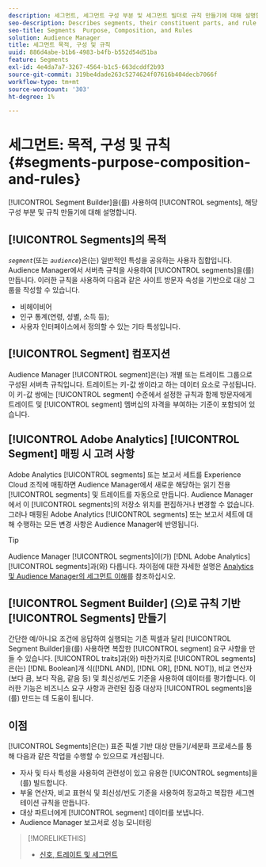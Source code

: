 ```yaml
---
description: 세그먼트, 세그먼트 구성 부분 및 세그먼트 빌더로 규칙 만들기에 대해 설명합니다.
seo-description: Describes segments, their constituent parts, and rule creation with Segment Builder.
seo-title: Segments  Purpose, Composition, and Rules
solution: Audience Manager
title: 세그먼트 목적, 구성 및 규칙
uuid: 886d4abe-b1b6-4983-b4fb-b552d54d51ba
feature: Segments
exl-id: 4e4da7a7-3267-4564-b1c5-663dcddf2b93
source-git-commit: 319be4dade263c5274624f07616b404decb7066f
workflow-type: tm+mt
source-wordcount: '303'
ht-degree: 1%

---
```


# 세그먼트: 목적, 구성 및 규칙 {#segments-purpose-composition-and-rules}

[!UICONTROL Segment Builder]을(를) 사용하여 [!UICONTROL segments], 해당 구성 부분 및 규칙 만들기에 대해 설명합니다.

## [!UICONTROL Segments]의 목적

*`segment`*(또는 *`audience`*)은(는) 일반적인 특성을 공유하는 사용자 집합입니다. Audience Manager에서 서버측 규칙을 사용하여 [!UICONTROL segments]을(를) 만듭니다. 이러한 규칙을 사용하여 다음과 같은 사이트 방문자 속성을 기반으로 대상 그룹을 작성할 수 있습니다.

* 비헤이비어
* 인구 통계(연령, 성별, 소득 등);
* 사용자 인터페이스에서 정의할 수 있는 기타 특성입니다.

## [!UICONTROL Segment] 컴포지션

Audience Manager [!UICONTROL segment]은(는) 개별 또는 트레이트 그룹으로 구성된 서버측 규칙입니다. 트레이트는 키-값 쌍이라고 하는 데이터 요소로 구성됩니다. 이 키-값 쌍에는 [!UICONTROL segment] 수준에서 설정한 규칙과 함께 방문자에게 트레이트 및 [!UICONTROL segment] 멤버십의 자격을 부여하는 기준이 포함되어 있습니다.

## [!UICONTROL Adobe Analytics] [!UICONTROL Segment] 매핑 시 고려 사항

Adobe Analytics [!UICONTROL segments] 또는 보고서 세트를 Experience Cloud 조직에 매핑하면 Audience Manager에서 새로운 해당하는 읽기 전용 [!UICONTROL segments] 및 트레이트를 자동으로 만듭니다. Audience Manager에서 이 [!UICONTROL segments]의 저장소 위치를 편집하거나 변경할 수 없습니다. 그러나 매핑된 Adobe Analytics [!UICONTROL segments] 또는 보고서 세트에 대해 수행하는 모든 변경 사항은 Audience Manager에 반영됩니다.

>[!TIP]
>
>Audience Manager [!UICONTROL segments]이(가) [!DNL Adobe Analytics] [!UICONTROL segments]과(와) 다릅니다. 차이점에 대한 자세한 설명은 [Analytics 및 Audience Manager의 세그먼트 이해](https://experienceleague.adobe.com/docs/analytics/integration/audience-analytics/audience-analytics-workflow/aam-analytics-segments.html)를 참조하십시오.

## [!UICONTROL Segment Builder] (으)로 규칙 기반 [!UICONTROL Segments] 만들기

간단한 예/아니요 조건에 응답하여 실행되는 기존 픽셀과 달리 [!UICONTROL Segment Builder]을(를) 사용하면 복잡한 [!UICONTROL segment] 요구 사항을 만들 수 있습니다. [!UICONTROL traits]과(와) 마찬가지로 [!UICONTROL segments]은(는) [!DNL Boolean]개 식([!DNL AND], [!DNL OR], [!DNL NOT]), 비교 연산자(보다 큼, 보다 작음, 같음 등) 및 최신성/빈도 기준을 사용하여 데이터를 평가합니다. 이러한 기능은 비즈니스 요구 사항과 관련된 집중 대상자 [!UICONTROL segments]을(를) 만드는 데 도움이 됩니다.

## 이점

[!UICONTROL Segments]은(는) 표준 픽셀 기반 대상 만들기/세분화 프로세스를 통해 다음과 같은 작업을 수행할 수 있으므로 개선됩니다.

* 자사 및 타사 특성을 사용하여 관련성이 있고 유용한 [!UICONTROL segments]을(를) 빌드합니다.
* 부울 연산자, 비교 표현식 및 최신성/빈도 기준을 사용하여 정교하고 복잡한 세그멘테이션 규칙을 만듭니다.
* 대상 파트너에게 [!UICONTROL segment] 데이터를 보냅니다.
* Audience Manager 보고서로 성능 모니터링

>[!MORELIKETHIS]
>
>* [신호, 트레이트 및 세그먼트](../../reference/signal-trait-segment.md)
